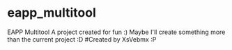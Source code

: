 # eapp_multitool
EAPP Multitool 
A project created for fun :)
Maybe I'll create something more than the current project :D
#Created by XsVebmx :P
